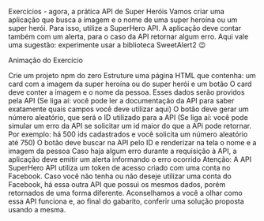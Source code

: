 Exercícios - agora, a prática
API de Super Heróis
Vamos criar uma aplicação que busca a imagem e o nome de uma super heroína ou um super herói. Para isso, utilize a SuperHero API. A aplicação deve contar também com um alerta, para o caso da API retornar algum erro. Aqui vale uma sugestão: experimente usar a biblioteca SweetAlert2 😉

Animação do Exercício

Crie um projeto npm do zero
Estruture uma página HTML que contenha: um card com a imagem da super heroína ou do super herói e um botão
O card deve conter a imagem e o nome da pessoa. Esses dados serão providos pela API (Se liga aí: você pode ler a documentação da API para saber exatamente quais campos você deve utilizar aqui)
O botão deve gerar um número aleatório, que será o ID utilizado para a API (Se liga aí: você pode simular um erro da API se solicitar um id maior do que a APi pode retornar. Por exemplo: há 500 ids cadastrados e você solicita um número aleatório até 750)
O botão deve buscar na API pelo ID e renderizar na tela o nome e a imagem da pessoa
Caso haja algum erro durante a requisição à API, a aplicação deve emitir um alerta informando o erro ocorrido
Atenção: A API SuperHero API utiliza um token de acesso criado com uma conta no Facebook. Caso você não tenha ou não deseje utilizar uma conta do Facebook, há essa outra API que possui os mesmos dados, porém retornados de uma forma diferente. Aconselhamos a você a olhar como essa API funciona e, ao final do gabarito, conferir uma solução proposta usando a mesma.

